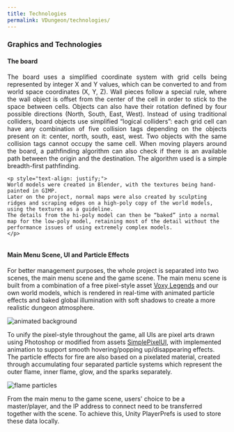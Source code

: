 ```yaml
---
title: Technologies
permalink: VDungeon/technologies/
---
```


### Graphics and Technologies

#### The board
<div class="row">
  <div class="col s12 m6">
    <p style="text-align: justify;">
    The board uses a simplified coordinate system with grid cells being represented by integer X and Y values, which can be converted to and from world space coordinates (X, Y, Z).
    Wall pieces follow a special rule, where the wall object is offset from the center of the cell in order to stick to the space between cells.
    Objects can also have their rotation defined by four possible directions (North, South, East, West).
    Instead of using traditional colliders, board objects use simplified “logical colliders”: each grid cell can have any combination of five collision tags depending on the objects present on it: center, north, south, east, west.
    Two objects with the same collision tags cannot occupy the same cell.
    When moving players around the board, a pathfinding algorithm can also check if there is an available path between the origin and the destination. The algorithm used is a simple breadth-first pathfinding. 
    </p>

    <p style="text-align: justify;">
    World models were created in Blender, with the textures being hand-painted in GIMP.
    Later on the project, normal maps were also created by sculpting ridges and scraping edges on a high-poly copy of the world models, using the textures as a guideline.
    The details from the hi-poly model can then be “baked” into a normal map for the low-poly model, retaining most of the detail without the performance issues of using extremely complex models.
    </p>
  </div>

  <div class="col s12 m6">
    <img src="https://lh5.googleusercontent.com/NQLqUjxrBfdXt2LkUbTrTNyOFIYgIAOZ1eZyaI5wVASlpPZXoh8UbKYHOtZtikFY_RHrupDBkuRYukQ3gbGZIPOLMHf7M0buQnwHP1aEOi1GvblpME0f46nGRvsV3JSKphmVuIG9" alt="" class="responsive-img">
  </div>
</div>

#### Main Menu Scene, UI and Particle Effects
For better management purposes, the whole project is separated into two scenes, the main menu scene and the game scene. The main menu scene is built from a combination of a free pixel-style asset [Voxy Legends](https://assetstore.unity.com/packages/3d/environments/dungeons/voxy-legends-environment-pack-vol-1-95825) and our own world models, which is rendered in real-time with animated particle effects and baked global illumination with soft shadows to create a more realistic dungeon atmosphere.

![animated background](https://lh6.googleusercontent.com/bPRr19agATNEqOvcJCfXVBbKRDlFkZRqMZXlMSEsLb3objrEx_V_I058nfH8XFfEi0_8pmm5qon1gVuml1iRENfGAzA7tQWvt9pSICZw8BFCEeQzeTKH5jIflxYjrzvhWcfbEsOQ)

To unify the pixel-style throughout the game, all UIs are pixel arts drawn using Photoshop or modified from assets [SimplePixelUI](https://assetstore.unity.com/packages/2d/gui/icons/simple-free-pixel-art-styled-ui-pack-165012?locale=zh-CN), with implemented animation to support smooth hovering/popping up/disappearing effects. The particle effects for fire are also based on a pixelated material, created through accumulating four separated particle systems which represent the outer flame, inner flame, glow, and the sparks separately.

![flame particles](https://lh6.googleusercontent.com/kDTE9ud40yldTR9SIoh23axInUiaj_mwRhdJsUVvBYjENYfLCYchgdVVpNJOc7MiQpI5cwSra_G4C7yhHoEsRKY77GALc7uczQRlS0fvaWkQB6G6ELX_hNOl66hpSzWe086BMTVT)

From the main menu to the game scene, users' choice to be a master/player, and the IP address to connect need to be transferred together with the scene. To achieve this, Unity PlayerPrefs is used to store these data locally.

